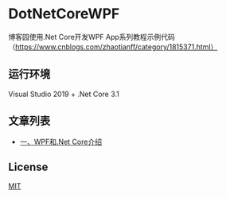 # DotNetCoreWPF
博客园使用.Net Core开发WPF App系列教程示例代码（https://www.cnblogs.com/zhaotianff/category/1815371.html）


## 运行环境
Visual Studio 2019 + .Net Core 3.1


## 文章列表
* [一、WPF和.Net Core介绍](https://www.cnblogs.com/zhaotianff/p/13373111.html)


## License
[MIT](LICENSE)

